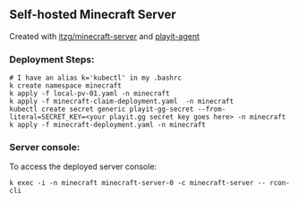 ## Self-hosted Minecraft Server

Created with [itzg/minecraft-server](https://hub.docker.com/r/itzg/minecraft-server) and [playit-agent](https://github.com/playit-cloud/playit-agent)

### Deployment Steps:

```
# I have an alias k='kubectl' in my .bashrc
k create namespace minecraft
k apply -f local-pv-01.yaml -n minecraft
k apply -f minecraft-claim-deployment.yaml  -n minecraft
kubectl create secret generic playit-gg-secret --from-literal=SECRET_KEY=<your playit.gg secret key goes here> -n minecraft
k apply -f minecraft-deployment.yaml -n minecraft
```

### Server console:
To access the deployed server console:
```
k exec -i -n minecraft minecraft-server-0 -c minecraft-server -- rcon-cli
```
